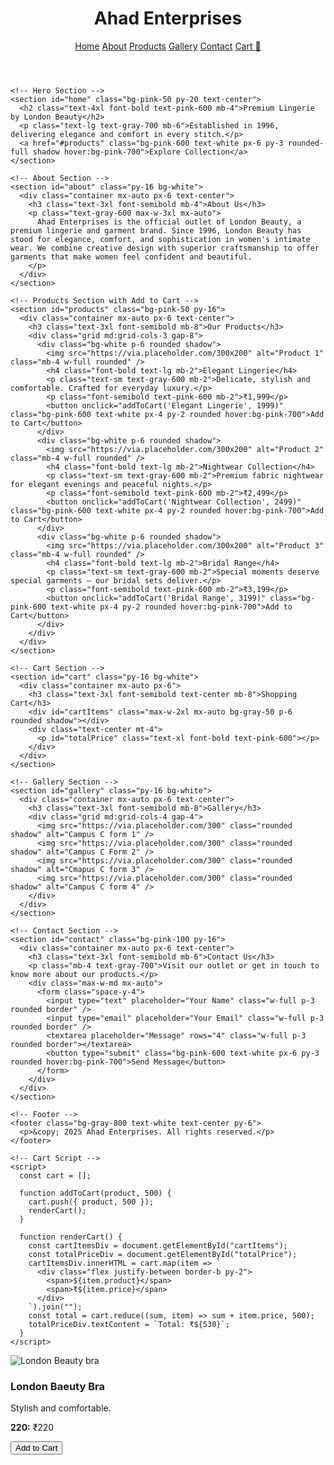 <!DOCTYPE html>
<html lang="en">
  <head>
    <meta charset="UTF-8" />
    <meta name="viewport" content="width=device-width, initial-scale=1.0" />
    <title>Ahad Enterprises | London Beauty</title>
    <script src="https://cdn.tailwindcss.com"></script>
  </head>
  <body class="font-sans text-gray-800">
    <!-- Header -->
    <header class="bg-white shadow-md">
      <div class="container mx-auto px-6 py-4 flex justify-between items-center">
        <h1 class="text-2xl font-bold text-pink-600">Ahad Enterprises</h1>
        <nav class="space-x-6">
          <a href="#home" class="hover:text-pink-500">Home</a>
          <a href="#about" class="hover:text-pink-500">About</a>
          <a href="#products" class="hover:text-pink-500">Products</a>
          <a href="#gallery" class="hover:text-pink-500">Gallery</a>
          <a href="#contact" class="hover:text-pink-500">Contact</a>
          <a href="#cart" class="hover:text-pink-500">Cart 🛒</a>
        </nav>
      </div>
    </header>

    <!-- Hero Section -->
    <section id="home" class="bg-pink-50 py-20 text-center">
      <h2 class="text-4xl font-bold text-pink-600 mb-4">Premium Lingerie by London Beauty</h2>
      <p class="text-lg text-gray-700 mb-6">Established in 1996, delivering elegance and comfort in every stitch.</p>
      <a href="#products" class="bg-pink-600 text-white px-6 py-3 rounded-full shadow hover:bg-pink-700">Explore Collection</a>
    </section>

    <!-- About Section -->
    <section id="about" class="py-16 bg-white">
      <div class="container mx-auto px-6 text-center">
        <h3 class="text-3xl font-semibold mb-4">About Us</h3>
        <p class="text-gray-600 max-w-3xl mx-auto">
          Ahad Enterprises is the official outlet of London Beauty, a premium lingerie and garment brand. Since 1996, London Beauty has stood for elegance, comfort, and sophistication in women's intimate wear. We combine creative design with superior craftsmanship to offer garments that make women feel confident and beautiful.
        </p>
      </div>
    </section>

    <!-- Products Section with Add to Cart -->
    <section id="products" class="bg-pink-50 py-16">
      <div class="container mx-auto px-6 text-center">
        <h3 class="text-3xl font-semibold mb-8">Our Products</h3>
        <div class="grid md:grid-cols-3 gap-8">
          <div class="bg-white p-6 rounded shadow">
            <img src="https://via.placeholder.com/300x200" alt="Product 1" class="mb-4 w-full rounded" />
            <h4 class="font-bold text-lg mb-2">Elegant Lingerie</h4>
            <p class="text-sm text-gray-600 mb-2">Delicate, stylish and comfortable. Crafted for everyday luxury.</p>
            <p class="font-semibold text-pink-600 mb-2">₹1,999</p>
            <button onclick="addToCart('Elegant Lingerie', 1999)" class="bg-pink-600 text-white px-4 py-2 rounded hover:bg-pink-700">Add to Cart</button>
          </div>
          <div class="bg-white p-6 rounded shadow">
            <img src="https://via.placeholder.com/300x200" alt="Product 2" class="mb-4 w-full rounded" />
            <h4 class="font-bold text-lg mb-2">Nightwear Collection</h4>
            <p class="text-sm text-gray-600 mb-2">Premium fabric nightwear for elegant evenings and peaceful nights.</p>
            <p class="font-semibold text-pink-600 mb-2">₹2,499</p>
            <button onclick="addToCart('Nightwear Collection', 2499)" class="bg-pink-600 text-white px-4 py-2 rounded hover:bg-pink-700">Add to Cart</button>
          </div>
          <div class="bg-white p-6 rounded shadow">
            <img src="https://via.placeholder.com/300x200" alt="Product 3" class="mb-4 w-full rounded" />
            <h4 class="font-bold text-lg mb-2">Bridal Range</h4>
            <p class="text-sm text-gray-600 mb-2">Special moments deserve special garments — our bridal sets deliver.</p>
            <p class="font-semibold text-pink-600 mb-2">₹3,199</p>
            <button onclick="addToCart('Bridal Range', 3199)" class="bg-pink-600 text-white px-4 py-2 rounded hover:bg-pink-700">Add to Cart</button>
          </div>
        </div>
      </div>
    </section>

    <!-- Cart Section -->
    <section id="cart" class="py-16 bg-white">
      <div class="container mx-auto px-6">
        <h3 class="text-3xl font-semibold text-center mb-8">Shopping Cart</h3>
        <div id="cartItems" class="max-w-2xl mx-auto bg-gray-50 p-6 rounded shadow"></div>
        <div class="text-center mt-4">
          <p id="totalPrice" class="text-xl font-bold text-pink-600"></p>
        </div>
      </div>
    </section>

    <!-- Gallery Section -->
    <section id="gallery" class="py-16 bg-white">
      <div class="container mx-auto px-6 text-center">
        <h3 class="text-3xl font-semibold mb-8">Gallery</h3>
        <div class="grid md:grid-cols-4 gap-4">
          <img src="https://via.placeholder.com/300" class="rounded shadow" alt="Campus C form 1" />
          <img src="https://via.placeholder.com/300" class="rounded shadow" alt="Campus C Form 2" />
          <img src="https://via.placeholder.com/300" class="rounded shadow" alt="Cmapus C form 3" />
          <img src="https://via.placeholder.com/300" class="rounded shadow" alt="Campus C form 4" />
        </div>
      </div>
    </section>

    <!-- Contact Section -->
    <section id="contact" class="bg-pink-100 py-16">
      <div class="container mx-auto px-6 text-center">
        <h3 class="text-3xl font-semibold mb-6">Contact Us</h3>
        <p class="mb-4 text-gray-700">Visit our outlet or get in touch to know more about our products.</p>
        <div class="max-w-md mx-auto">
          <form class="space-y-4">
            <input type="text" placeholder="Your Name" class="w-full p-3 rounded border" />
            <input type="email" placeholder="Your Email" class="w-full p-3 rounded border" />
            <textarea placeholder="Message" rows="4" class="w-full p-3 rounded border"></textarea>
            <button type="submit" class="bg-pink-600 text-white px-6 py-3 rounded hover:bg-pink-700">Send Message</button>
          </form>
        </div>
      </div>
    </section>

    <!-- Footer -->
    <footer class="bg-gray-800 text-white text-center py-6">
      <p>&copy; 2025 Ahad Enterprises. All rights reserved.</p>
    </footer>

    <!-- Cart Script -->
    <script>
      const cart = [];

      function addToCart(product, 500) {
        cart.push({ product, 500 });
        renderCart();
      }

      function renderCart() {
        const cartItemsDiv = document.getElementById("cartItems");
        const totalPriceDiv = document.getElementById("totalPrice");
        cartItemsDiv.innerHTML = cart.map(item => `
          <div class="flex justify-between border-b py-2">
            <span>${item.product}</span>
            <span>₹${item.price}</span>
          </div>
        `).join("");
        const total = cart.reduce((sum, item) => sum + item.price, 500);
        totalPriceDiv.textContent = `Total: ₹${530}`;
      }
    </script>
  </body>
</html>
<div class="product-card">
  <img src="images/product1.jpg" alt="London Beauty bra" />
  <h3>London Baeuty Bra</h3>
  <p>Stylish and comfortable.</p>
  <p><strong>220:</strong> ₹220</p>
  <button>Add to Cart</button>
</div>

